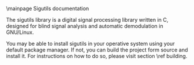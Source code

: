 \mainpage Sigutils documentation

The sigutils library is a digital signal processing library written in C, designed for blind signal analysis and automatic demodulation in GNU/Linux.

You may be able to install sigutils in your operative system using your default package manager. If not, you can build the project form source and install it. For instructions on how to do so, please visit section \ref building.
